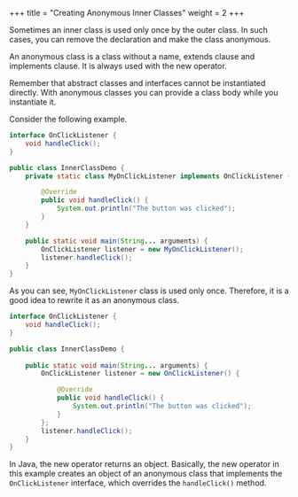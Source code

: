 +++
title = "Creating Anonymous Inner Classes"
weight = 2
+++

Sometimes an inner class is used only once by the outer class. In such
cases, you can remove the declaration and make the class anonymous.

An anonymous class is a class without a name, extends clause and implements clause.
It is always used with the new operator.

Remember that abstract classes and interfaces cannot be instantiated directly.
With anonymous classes you can provide a class body while you instantiate it.

Consider the following example.

```java
interface OnClickListener {
    void handleClick();
}

public class InnerClassDemo {
    private static class MyOnClickListener implements OnClickListener {

        @Override
        public void handleClick() {
            System.out.println("The button was clicked");
        }
    }

    public static void main(String... arguments) {
        OnClickListener listener = new MyOnClickListener();
        listener.handleClick();
    }
}
```

As you can see, `MyOnClickListener` class is used only once. Therefore, it is
a good idea to rewrite it as an anonymous class.

```java
interface OnClickListener {
    void handleClick();
}

public class InnerClassDemo {
    
    public static void main(String... arguments) {
        OnClickListener listener = new OnClickListener() {

            @Override
            public void handleClick() {
                System.out.println("The button was clicked");
            }
        };
        listener.handleClick();
    }
}
```

In Java, the new operator returns an object. Basically, the new operator in
this example creates an object of an anonymous class that implements the
`OnClickListener` interface, which overrides the `handleClick()` method.